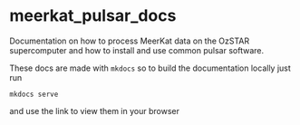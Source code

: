 # meerkat_pulsar_docs
Documentation on how to process MeerKat data on the OzSTAR supercomputer and how to install and use common pulsar software.

These docs are made with `mkdocs` so to build the documentation locally just run
```
mkdocs serve
```
and use the link to view them in your browser
